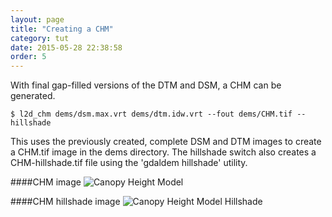 ```yaml
---
layout: page
title: "Creating a CHM"
category: tut
date: 2015-05-28 22:38:58
order: 5
---
```


With final gap-filled versions of the DTM and DSM, a CHM can be generated. 

	$ l2d_chm dems/dsm.max.vrt dems/dtm.idw.vrt --fout dems/CHM.tif --hillshade

This uses the previously created, complete DSM and DTM images to create a CHM.tif image in the dems directory.  The hillshade switch also creates a CHM-hillshade.tif file using the 'gdaldem hillshade' utility.

####CHM image
![Canopy Height Model](/lidar2dems/assets/chm-1.png)

####CHM hillshade image
![Canopy Height Model Hillshade](/lidar2dems/assets/chm-2.png)
